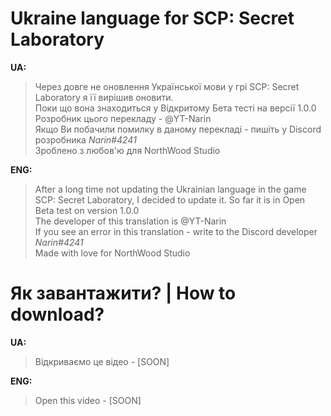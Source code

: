 # Ukraine language for SCP: Secret Laboratory

**UA:**
> Через довге не оновлення Української мови у грі SCP: Secret Laboratory я її вирішив оновити.   
> Поки що вона знаходиться у Відкритому Бета тесті на версії 1.0.0                                  
> Розробник цього перекладу - @YT-Narin                                                            
> Якщо Ви побачили помилку в даному перекладі - пишіть у Discord розробника *Narin#4241*          
> Зроблено з любов'ю для NorthWood Studio                                                          

**ENG:**
> After a long time not updating the Ukrainian language in the game SCP: Secret Laboratory, I decided to update it.
> So far it is in Open Beta test on version 1.0.0                                                  
> The developer of this translation is @YT-Narin                                                 
> If you see an error in this translation - write to the Discord developer *Narin#4241*            
> Made with love for NorthWood Studio                                                          

# Як завантажити? | How to download?
**UA:**
> Відкриваємо це відео - [SOON]

**ENG:**
> Open this video - [SOON]
